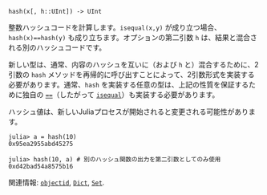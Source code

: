 ```
hash(x[, h::UInt]) -> UInt
```

整数ハッシュコードを計算します。`isequal(x,y)` が成り立つ場合、`hash(x)==hash(y)` も成り立ちます。オプションの第二引数 `h` は、結果と混合される別のハッシュコードです。

新しい型は、通常、内容のハッシュを互いに（および `h` と）混合するために、2引数の `hash` メソッドを再帰的に呼び出すことによって、2引数形式を実装する必要があります。通常、`hash` を実装する任意の型は、上記の性質を保証するために独自の [`==`](@ref)（したがって [`isequal`](@ref)）も実装する必要があります。

ハッシュ値は、新しいJuliaプロセスが開始されると変更される可能性があります。

```jldoctest
julia> a = hash(10)
0x95ea2955abd45275

julia> hash(10, a) # 別のハッシュ関数の出力を第二引数としてのみ使用
0xd42bad54a8575b16
```

関連情報: [`objectid`](@ref), [`Dict`](@ref), [`Set`](@ref).
